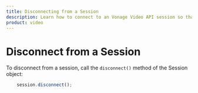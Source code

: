 ```yaml
--- 
title: Disconnecting from a Session 
description: Learn how to connect to an Vonage Video API session so that participants can use audio, video, and messaging functionality in your web application.
product: video 
---
```


# Disconnect from a Session

To disconnect from a session, call the `disconnect()` method of the Session object:

```js
    session.disconnect();
```
